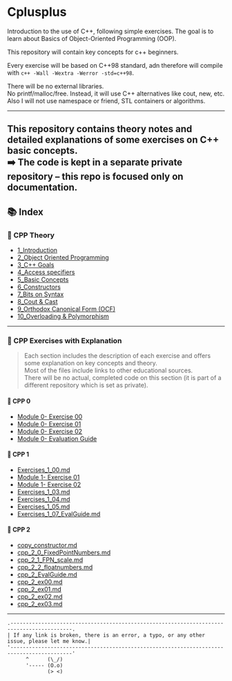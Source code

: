 # Cplusplus
Introduction to the use of C++, following simple exercises. The goal is to learn about Basics of Object-Oriented Programming (OOP). 

This repository will contain key concepts for c++ beginners. 

Every exercise will be based on C++98 standard, adn therefore will compile with `c++ -Wall -Wextra -Werror -std=c++98`.

There will be no external libraries.  
No printf/malloc/free. Instead, it will use C++ alternatives like cout, new, etc.
Also I will not use namespace or friend, STL containers or algorithms.

---

This repository contains **theory notes** and **detailed explanations** of some exercises on **C++ basic concepts**.    
➡️ The **code** is kept in a separate private repository – this repo is focused only on documentation.
---

## 📚 Index

### 🔹 CPP Theory
- [1_Introduction](CPP_Theory/1_Introduction.md)
- [2_Object Oriented Programming](CPP_Theory/2_OOP.md)
- [3_C++ Goals](CPP_Theory/3_CPP_goals.md)
- [4_Access specifiers](CPP_Theory/4_Access_specifiers.md)
- [5_Basic Concepts](CPP_Theory/5_Basics.md)
- [6_Constructors](CPP_Theory/6_Constructors.md)
- [7_Bits on Syntax](CPP_Theory/7_Syntax.md)
- [8_Cout & Cast](CPP_Theory/8_Cout_Cast.md)
- [9_Orthodox Canonical Form (OCF)](CPP_Theory/9_OrthodoxCanonicalForm.md)
- [10_Overloading & Polymorphism](CPP_Theory/10_Overloading%20&%20Polymorphism.md)

---

### 🔹 CPP Exercises with Explanation

> Each section includes the description of each exercise and offers some explanation on key concepts and theory.  
Most of the files include links to other educational sources.  
There will be no actual, completed code on this section (it is part of a different repository which is set as private).  

#### 📂 CPP 0
- [Module 0- Exercise 00](CPP_Exercises_with_explanation/CPP_0/Exercises_0_00.md)
- [Module 0- Exercise 01](CPP_Exercises_with_explanation/CPP_0/Exercises_0_01.md)
- [Module 0- Exercise 02](CPP_Exercises_with_explanation/CPP_0/Exercises_0_02.md)
- [Module 0- Evaluation Guide](CPP_Exercises_with_explanation/CPP_0/Exercises_0_EvalGuide.md)

#### 📂 CPP 1
- [Exercises_1_00.md](CPP_Exercises_with_explanation/CPP_1/Exercises_1_00.md)
- [Module 1- Exercise 01](CPP_Exercises_with_explanation/CPP_1/Exercises_1_01.md)
- [Module 1- Exercise 02](CPP_Exercises_with_explanation/CPP_1/Exercises_1_02.md)
- [Exercises_1_03.md](CPP_Exercises_with_explanation/CPP_1/Exercises_1_03.md)
- [Exercises_1_04.md](CPP_Exercises_with_explanation/CPP_1/Exercises_1_04.md)
- [Exercises_1_05.md](CPP_Exercises_with_explanation/CPP_1/Exercises_1_05.md)
- [Exercises_1_07_EvalGuide.md](CPP_Exercises_with_explanation/CPP_1/Exercises_1_07_EvalGuide.md)

#### 📂 CPP 2
- [copy_constructor.md](CPP_Exercises_with_explanation/CPP_2/copy_constructor.md)
- [cpp_2_0_FixedPointNumbers.md](CPP_Exercises_with_explanation/CPP_2/cpp_2_0_FixedPointNumbers.md)
- [cpp_2_1_FPN_scale.md](CPP_Exercises_with_explanation/CPP_2/cpp_2_1_FPN_scale.md)
- [cpp_2_2_floatnumbers.md](CPP_Exercises_with_explanation/CPP_2/cpp_2_2_floatnumbers.md)
- [cpp_2_EvalGuide.md](CPP_Exercises_with_explanation/CPP_2/cpp_2_EvalGuide.md)
- [cpp_2_ex00.md](CPP_Exercises_with_explanation/CPP_2/cpp_2_ex00.md)
- [cpp_2_ex01.md](CPP_Exercises_with_explanation/CPP_2/cpp_2_ex01.md)
- [cpp_2_ex02.md](CPP_Exercises_with_explanation/CPP_2/cpp_2_ex02.md)
- [cpp_2_ex03.md](CPP_Exercises_with_explanation/CPP_2/cpp_2_ex03.md)

---

```
.------------------------------------------------------------------------------------------.
| If any link is broken, there is an error, a typo, or any other issue, please let me know.|
'------------------------------------------------------------------------------------------'  
      ^      (\_/)
      '----- (O.o)
             (> <)
```